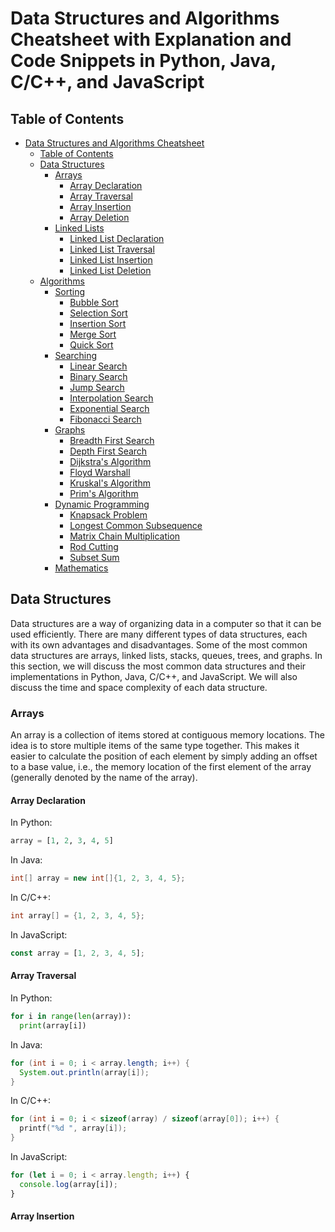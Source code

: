 # Data Structures and Algorithms Cheatsheet with Explanation and Code Snippets in Python, Java, C/C++, and JavaScript

## Table of Contents

- [Data Structures and Algorithms Cheatsheet](#data-structures-and-algorithms-cheatsheet)
  - [Table of Contents](#table-of-contents)
  - [Data Structures](#data-structures)
    - [Arrays](#arrays)
      - [Array Declaration](#array-declaration)
      - [Array Traversal](#array-traversal)
      - [Array Insertion](#array-insertion)
      - [Array Deletion](#array-deletion)
    - [Linked Lists](#linked-lists)
      - [Linked List Declaration](#linked-list-declaration)
      - [Linked List Traversal](#linked-list-traversal)
      - [Linked List Insertion](#linked-list-insertion)
      - [Linked List Deletion](#linked-list-deletion)
  - [Algorithms](#algorithms)
    - [Sorting](#sorting)
      - [Bubble Sort](#bubble-sort)
      - [Selection Sort](#selection-sort)
      - [Insertion Sort](#insertion-sort)
      - [Merge Sort](#merge-sort)
      - [Quick Sort](#quick-sort)
    - [Searching](#searching)
      - [Linear Search](#linear-search)
      - [Binary Search](#binary-search)
      - [Jump Search](#jump-search)
      - [Interpolation Search](#interpolation-search)
      - [Exponential Search](#exponential-search)
      - [Fibonacci Search](#fibonacci-search)
    - [Graphs](#graphs)
      - [Breadth First Search](#breadth-first-search)
      - [Depth First Search](#depth-first-search)
      - [Dijkstra's Algorithm](#dijkstras-algorithm)
      - [Floyd Warshall](#floyd-warshall)
      - [Kruskal's Algorithm](#kruskals-algorithm)
      - [Prim's Algorithm](#prims-algorithm)
    - [Dynamic Programming](#dynamic-programming)
      - [Knapsack Problem](#knapsack-problem)
      - [Longest Common Subsequence](#longest-common-subsequence)
      - [Matrix Chain Multiplication](#matrix-chain-multiplication)
      - [Rod Cutting](#rod-cutting)
      - [Subset Sum](#subset-sum)
    - [Mathematics](#mathematics)

## Data Structures

Data structures are a way of organizing data in a computer so that it can be used efficiently. There are many different types of data structures, each with its own advantages and disadvantages. Some of the most common data structures are arrays, linked lists, stacks, queues, trees, and graphs. In this section, we will discuss the most common data structures and their implementations in Python, Java, C/C++, and JavaScript. We will also discuss the time and space complexity of each data structure.

### Arrays

An array is a collection of items stored at contiguous memory locations. The idea is to store multiple items of the same type together. This makes it easier to calculate the position of each element by simply adding an offset to a base value, i.e., the memory location of the first element of the array (generally denoted by the name of the array).

#### Array Declaration

In Python:

```python
array = [1, 2, 3, 4, 5]
```

In Java:

```java
int[] array = new int[]{1, 2, 3, 4, 5};
```

In C/C++:

```c
int array[] = {1, 2, 3, 4, 5};
```

In JavaScript:

```javascript
const array = [1, 2, 3, 4, 5];
```

#### Array Traversal

In Python:

```python
for i in range(len(array)):
  print(array[i])
```

In Java:

```java
for (int i = 0; i < array.length; i++) {
  System.out.println(array[i]);
}
```

In C/C++:

```c
for (int i = 0; i < sizeof(array) / sizeof(array[0]); i++) {
  printf("%d ", array[i]);
}
```

In JavaScript:

```javascript
for (let i = 0; i < array.length; i++) {
  console.log(array[i]);
}
```

#### Array Insertion
